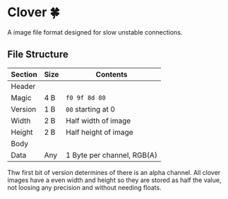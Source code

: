 # Clover 🍀
A image file format designed for slow unstable connections.

## File Structure
| Section  | Size | Contents                 |
| -------- | ---- | ------------------------ |
| Header   |      |                          |
| Magic    | 4 B  | `f0 9f 8d 80`            |
| Version  | 1 B  | `00` starting at 0       |
| Width    | 2 B  | Half width of image      |
| Height   | 2 B  | Half height of image     |
| Body     |      |                          |
| Data     | Any  | 1 Byte per channel, RGB(A) |

Thw first bit of version determines of there is an alpha channel.
All clover images have a even width and height so they are stored as half the value, not loosing any precision and without needing floats.
